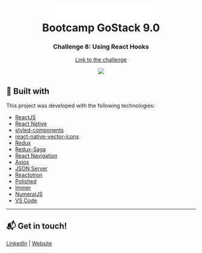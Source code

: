 <h1 align="center">
    <img src="src/assets/logo.png" />
    <br>
    Bootcamp GoStack 9.0
</h1>

<h3 align="center">
  Challenge 8: Using React Hooks
</h3>

<p align="center">
<a href="https://github.com/Rocketseat/bootcamp-gostack-desafio-08/blob/master/README.md">Link to the challenge</a>
</p>

<p align="center">
<img src=".github/Rocketshoes.gif" height="400">
</p>

## :rocket: Built with

This project was developed with the following technologies:

-  [ReactJS](https://reactjs.org/)
-  [React Native](https://facebook.github.io/react-native/)
-  [styled-components](https://www.styled-components.com/)
-  [react-native-vector-icons](https://github.com/oblador/react-native-vector-icons)
-  [Redux](https://redux.js.org/)
-  [Redux-Saga](https://redux-saga.js.org/)
-  [React Navigation](https://reactnavigation.org/)
-  [Axios](https://github.com/axios/axios)
-  [JSON Server](https://github.com/typicode/json-server)
-  [Reactotron](https://infinite.red/reactotron)
-  [Polished](https://polished.js.org/)
-  [Immer](https://github.com/immerjs/immer)
-  [NumeralJS](http://numeraljs.com/)
-  [VS Code](https://code.visualstudio.com/)

---

## :mailbox_with_mail: Get in touch!

[LinkedIn](https://www.linkedin.com/in/stefanosaffran/) | [Website](https://stefanosaffran.com)


